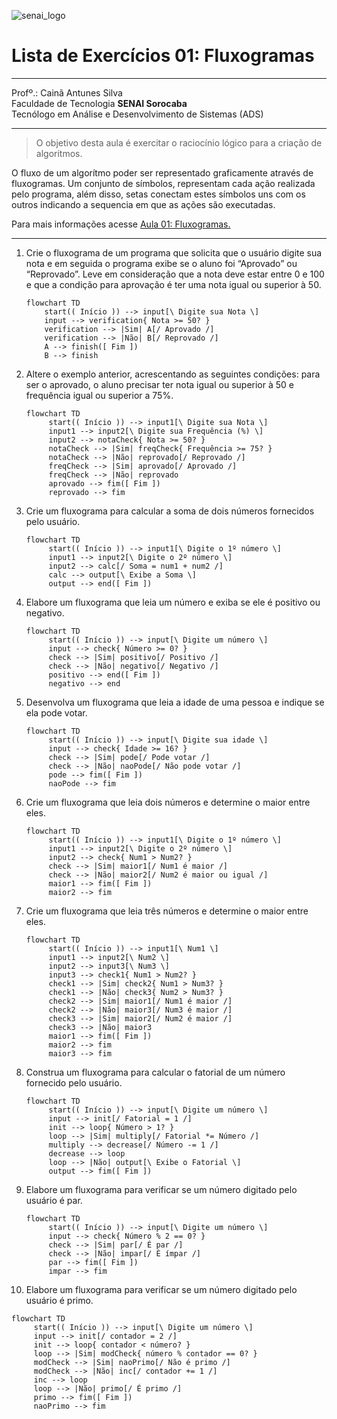
![senai_logo](https://transparencia.sp.senai.br/Content/img/logo-senai.png)

# Lista de Exercícios 01: Fluxogramas
___
Profº.: Cainã Antunes Silva  
Faculdade de Tecnologia **SENAI Sorocaba**  
Tecnólogo em Análise e Desenvolvimento de Sistemas (ADS)
___

> O objetivo desta aula é exercitar o raciocínio lógico para a criação de algoritmos.  

O fluxo de um algorítmo poder ser representado graficamente através de fluxogramas. Um conjunto de símbolos, representam cada ação realizada pelo programa, além disso, setas conectam estes símbolos uns com os outros indicando a sequencia em que as ações são executadas.

Para mais informações acesse [Aula 01: Fluxogramas.](https://www.notion.so/cainaantunes/Aula-01-Fluxogramas-188bde521b3b80de90f7dbd9407af71e)

***

1. Crie o fluxograma de um programa que solicita que o usuário digite sua nota e em seguida o programa exibe se o aluno foi “Aprovado” ou “Reprovado”. Leve em consideração que a nota deve estar entre 0 e 100 e que a condição para aprovação é ter uma nota igual ou superior à 50.
   
    ```mermaid
    flowchart TD
        start(( Início )) --> input[\ Digite sua Nota \]
        input --> verification{ Nota >= 50? }
        verification --> |Sim| A[/ Aprovado /]
        verification --> |Não| B[/ Reprovado /]
        A --> finish([ Fim ])
        B --> finish
    ```
   
2. Altere o exemplo anterior, acrescentando as seguintes condições: para ser o aprovado, o aluno precisar ter nota igual ou superior à 50 e frequência igual ou superior a 75%.
   
   ```mermaid
   flowchart TD
        start(( Início )) --> input1[\ Digite sua Nota \]
        input1 --> input2[\ Digite sua Frequência (%) \]
        input2 --> notaCheck{ Nota >= 50? }
        notaCheck --> |Sim| freqCheck{ Frequência >= 75? }
        notaCheck --> |Não| reprovado[/ Reprovado /]
        freqCheck --> |Sim| aprovado[/ Aprovado /]
        freqCheck --> |Não| reprovado
        aprovado --> fim([ Fim ])
        reprovado --> fim
   ```

3. Crie um fluxograma para calcular a soma de dois números fornecidos pelo usuário.
   
   ```mermaid
   flowchart TD
        start(( Início )) --> input1[\ Digite o 1º número \]
        input1 --> input2[\ Digite o 2º número \]
        input2 --> calc[/ Soma = num1 + num2 /]
        calc --> output[\ Exibe a Soma \]
        output --> end([ Fim ])
   ```

4. Elabore um fluxograma que leia um número e exiba se ele é positivo ou negativo.
   
   ```mermaid
   flowchart TD
        start(( Início )) --> input[\ Digite um número \]
        input --> check{ Número >= 0? }
        check --> |Sim| positivo[/ Positivo /]
        check --> |Não| negativo[/ Negativo /]
        positivo --> end([ Fim ])
        negativo --> end
   ```

5. Desenvolva um fluxograma que leia a idade de uma pessoa e indique se ela pode votar.
   
   ```mermaid
   flowchart TD
        start(( Início )) --> input[\ Digite sua idade \]
        input --> check{ Idade >= 16? }
        check --> |Sim| pode[/ Pode votar /]
        check --> |Não| naoPode[/ Não pode votar /]
        pode --> fim([ Fim ])
        naoPode --> fim
   ```

6. Crie um fluxograma que leia dois números e determine o maior entre eles.
   
   ```mermaid
   flowchart TD
        start(( Início )) --> input1[\ Digite o 1º número \]
        input1 --> input2[\ Digite o 2º número \]
        input2 --> check{ Num1 > Num2? }
        check --> |Sim| maior1[/ Num1 é maior /]
        check --> |Não| maior2[/ Num2 é maior ou igual /]
        maior1 --> fim([ Fim ])
        maior2 --> fim
   ```

7. Crie um fluxograma que leia três números e determine o maior entre eles.
   
   ```mermaid
   flowchart TD
        start(( Início )) --> input1[\ Num1 \]
        input1 --> input2[\ Num2 \]
        input2 --> input3[\ Num3 \]
        input3 --> check1{ Num1 > Num2? }
        check1 --> |Sim| check2{ Num1 > Num3? }
        check1 --> |Não| check3{ Num2 > Num3? }
        check2 --> |Sim| maior1[/ Num1 é maior /]
        check2 --> |Não| maior3[/ Num3 é maior /]
        check3 --> |Sim| maior2[/ Num2 é maior /]
        check3 --> |Não| maior3
        maior1 --> fim([ Fim ])
        maior2 --> fim
        maior3 --> fim
   ```

8. Construa um fluxograma para calcular o fatorial de um número fornecido pelo usuário.
   
   ```mermaid
   flowchart TD
        start(( Início )) --> input[\ Digite um número \]
        input --> init[/ Fatorial = 1 /]
        init --> loop{ Número > 1? }
        loop --> |Sim| multiply[/ Fatorial *= Número /]
        multiply --> decrease[/ Número -= 1 /]
        decrease --> loop
        loop --> |Não| output[\ Exibe o Fatorial \]
        output --> fim([ Fim ])
   ```

9. Elabore um fluxograma para verificar se um número digitado pelo usuário é par.
   
   ```mermaid
   flowchart TD
        start(( Início )) --> input[\ Digite um número \]
        input --> check{ Número % 2 == 0? }
        check --> |Sim| par[/ É par /]
        check --> |Não| impar[/ É ímpar /]
        par --> fim([ Fim ])
        impar --> fim
   ```

10. Elabore um fluxograma para verificar se um número digitado pelo usuário é primo.
   
   ```mermaid
   flowchart TD
        start(( Início )) --> input[\ Digite um número \]
        input --> init[/ contador = 2 /]
        init --> loop{ contador < número? }
        loop --> |Sim| modCheck{ número % contador == 0? }
        modCheck --> |Sim| naoPrimo[/ Não é primo /]
        modCheck --> |Não| inc[/ contador += 1 /]
        inc --> loop
        loop --> |Não| primo[/ É primo /]
        primo --> fim([ Fim ])
        naoPrimo --> fim
   ```
